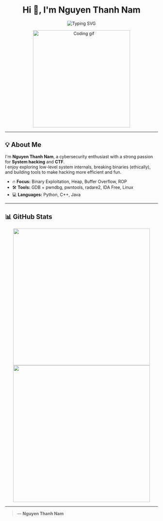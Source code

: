 <h1 align="center">Hi 👋, I'm Nguyen Thanh Nam</h1>

<p align="center">
  <img src="https://readme-typing-svg.demolab.com?font=Fira+Code&size=24&duration=3000&pause=1000&color=00F7FF&center=true&vCenter=true&width=600&lines=Cybersecurity+Enthusiast;%7C+CTF+Player;Python+%7C+C%2B%2B+%7C+Java" alt="Typing SVG" />
</p>

<p align="center">
  <img src="https://media.giphy.com/media/qgQUggAC3Pfv687qPC/giphy.gif" width="320" alt="Coding gif" />
</p>

---

## 💡 About Me

I'm **Nguyen Thanh Nam**, a cybersecurity enthusiast with a strong passion for **System hacking** and **CTF**.  
I enjoy exploring low-level system internals, breaking binaries (ethically), and building tools to make hacking more efficient and fun.

- 🔥 **Focus:** Binary Exploitation, Heap, Buffer Overflow, ROP  
- 🛠️ **Tools:** GDB + pwndbg, pwntools, radare2, IDA Free, Linux  
- 💻 **Languages:** Python, C++, Java

---

## 📊 GitHub Stats

<p align="center">
  <img src="https://github-readme-stats.vercel.app/api?username=Nguyen-Thanh-Nam&show_icons=true&theme=tokyonight" width="450" />
  <img src="https://github-readme-streak-stats.herokuapp.com?user=Nguyen-Thanh-Nam&theme=tokyonight" width="450" />
</p>

---

> — **Nguyen Thanh Nam**
